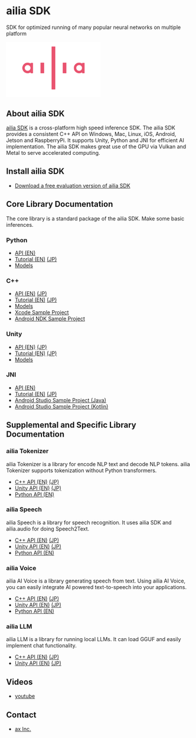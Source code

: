 # ailia SDK

SDK for optimized running of many popular neural networks on multiple platform

<img src="ailia_logo.png" width=256px>

## About ailia SDK

[ailia SDK](https://ailia.jp/en/) is a cross-platform high speed inference SDK. The ailia SDK provides a consistent C++ API on Windows, Mac, Linux, iOS, Android, Jetson and RaspberryPi. It supports Unity, Python and JNI for efficient AI implementation. The ailia SDK makes great use of the GPU via Vulkan and Metal to serve accelerated computing.

## Install ailia SDK

- [Download a free evaluation version of ailia SDK](https://axip-console.appspot.com/trial/terms/AILIA?lang=en)

## Core Library Documentation

The core library is a standard package of the ailia SDK. Make some basic inferences.

### Python

- [API (EN)](https://axinc-ai.github.io/ailia-sdk/api/python/en/)
- [Tutorial (EN)](https://medium.com/axinc-ai/ailia-sdk-tutorial-python-ea29ae990cf6) [(JP)](https://medium.com/axinc/ailia-sdk-%E3%83%81%E3%83%A5%E3%83%BC%E3%83%88%E3%83%AA%E3%82%A2%E3%83%AB-python-28379dbc9649)
- [Models](https://github.com/axinc-ai/ailia-models)

### C++

- [API (EN)](https://axinc-ai.github.io/ailia-sdk/api/cpp/en/) [(JP)](https://axinc-ai.github.io/ailia-sdk/api/cpp/jp/)
- [Tutorial (EN)](https://medium.com/axinc-ai/ailia-sdk-tutorial-c-75e59bbefffe) [(JP)](https://medium.com/axinc/ailia-sdk-%E3%83%81%E3%83%A5%E3%83%BC%E3%83%88%E3%83%AA%E3%82%A2%E3%83%AB-c-dc949d9dcd28)
- [Models](https://github.com/axinc-ai/ailia-models-cpp)
- [Xcode Sample Project](https://github.com/axinc-ai/ailia-xcode)
- [Android NDK Sample Project](https://github.com/axinc-ai/ailia-android-ndk)

### Unity

- [API (EN)](https://axinc-ai.github.io/ailia-sdk/api/unity/en/) [(JP)](https://axinc-ai.github.io/ailia-sdk/api/unity/jp/)
- [Tutorial (EN)](https://medium.com/axinc-ai/ailia-sdk-tutorial-unity-54f2a8155b8f) [(JP)](https://medium.com/axinc/ailia-sdk-%E3%83%81%E3%83%A5%E3%83%BC%E3%83%88%E3%83%AA%E3%82%A2%E3%83%AB-unity-257fa1e98777)
- [Models](https://github.com/axinc-ai/ailia-models-unity)

### JNI

- [API (EN)](https://axinc-ai.github.io/ailia-sdk/api/java/en/)
- [Tutorial (EN)](https://medium.com/axinc-ai/ailia-sdk-tutorial-jni-92b797725e08) [(JP)](https://medium.com/axinc/ailia-sdk-%E3%83%81%E3%83%A5%E3%83%BC%E3%83%88%E3%83%AA%E3%82%A2%E3%83%AB-jni-7a11c1da08dc)
- [Android Studio Sample Project (Java)](https://github.com/axinc-ai/ailia-android-studio)
- [Android Studio Sample Project (Kotlin)](https://github.com/axinc-ai/ailia-android-studio-kotlin)

## Supplemental and Specific Library Documentation

### ailia Tokenizer

ailia Tokenizer is a library for encode NLP text and decode NLP tokens. ailia Tokenizer supports tokenization without Python transformers.

- [C++ API (EN)](https://axinc-ai.github.io/ailia-sdk/supplemental/tokenizer/cpp/en/) [(JP)](https://axinc-ai.github.io/ailia-sdk/supplemental/tokenizer/cpp/jp/)
- [Unity API (EN)](https://axinc-ai.github.io/ailia-sdk/supplemental/tokenizer/unity/en/) [(JP)](https://axinc-ai.github.io/ailia-sdk/supplemental/tokenizer/unity/jp/)
- [Python API (EN)](https://axinc-ai.github.io/ailia-sdk/supplemental/tokenizer/python/en/)

### ailia Speech

ailia Speech is a library for speech recognition. It uses ailia SDK and ailia.audio for doing Speech2Text.

- [C++ API (EN)](https://axinc-ai.github.io/ailia-sdk/supplemental/speech/cpp/en/) [(JP)](https://axinc-ai.github.io/ailia-sdk/supplemental/speech/cpp/jp/)
- [Unity API (EN)](https://axinc-ai.github.io/ailia-sdk/supplemental/speech/unity/en/) [(JP)](https://axinc-ai.github.io/ailia-sdk/supplemental/speech/unity/jp/)
- [Python API (EN)](https://axinc-ai.github.io/ailia-sdk/supplemental/speech/python/en/)

### ailia Voice

ailia AI Voice is a library generating speech from text. Using ailia AI Voice, you can easily integrate AI powered text-to-speech into your applications.

- [C++ API (EN)](https://axinc-ai.github.io/ailia-sdk/supplemental/voice/cpp/en/) [(JP)](https://axinc-ai.github.io/ailia-sdk/supplemental/voice/cpp/jp/)
- [Unity API (EN)](https://axinc-ai.github.io/ailia-sdk/supplemental/voice/unity/en/) [(JP)](https://axinc-ai.github.io/ailia-sdk/supplemental/voice/unity/jp/)
- [Python API (EN)](https://axinc-ai.github.io/ailia-sdk/supplemental/voice/python/en/)

### ailia LLM

ailia LLM is a library for running local LLMs. It can load GGUF and easily implement chat functionality.

- [C++ API (EN)](https://axinc-ai.github.io/ailia-sdk/supplemental/llm/cpp/en/) [(JP)](https://axinc-ai.github.io/ailia-sdk/supplemental/llm/cpp/jp/)
- [Unity API (EN)](https://axinc-ai.github.io/ailia-sdk/supplemental/llm/unity/en/) [(JP)](https://axinc-ai.github.io/ailia-sdk/supplemental/llm/unity/jp/)


## Videos

- [youtube](https://www.youtube.com/channel/UCN-KzWACywDpBNOQ6FkIm0g)

## Contact

- [ax Inc.](https://axinc.jp/en/)

